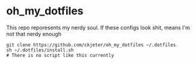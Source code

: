 # oh_my_dotfiles

This repo reporesents my nerdy soul.
If these configs look shit, means I'm not that nerdy enough

```
git clone https://github.com/ckjeter/oh_my_dotfiles ~/.dotfiles
sh ~/.dotfiles/install.sh
# There is no script like this currently
```
